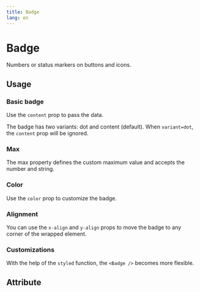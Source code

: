 ```yaml
---
title: Badge
lang: en
---
```


<script setup lang="ts">
  import props from "../../../example/badge/description/en-props.ts";
</script>


# Badge

Numbers or status markers on buttons and icons.


## Usage

### Basic badge

Use the `content` prop to pass the data.

The badge has two variants: dot and content (default). When `variant=dot`, the `content` prop will be ignored.
<demo src="../../../example/badge/basic.vue" preview="[9-11]" />

### Max

The max property defines the custom maximum value and accepts the number and string.
<demo src="../../../example/badge/max.vue" preview="[7-11]" />

### Color

Use the `color` prop to customize the badge.
<demo src="../../../example/badge/color.vue" preview="[12-14]" />

### Alignment

You can use the `x-align` and `y-align` props to move the badge to any corner of the wrapped element.
<demo src="../../../example/badge/align.vue" />

### Customizations

With the help of the `styled` function, the `<Badge />` becomes more flexible.
<demo src="../../../example/badge/custom.vue" preview="[45-50]" />


## Attribute

<data-table type="props" lang="zh" :data="props" />


